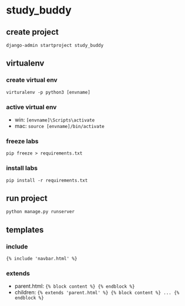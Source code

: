 # study_buddy

## create project

`django-admin startproject study_buddy`

## virtualenv

### create virtual env

`virturalenv -p python3 [envname]`

### active virtual env

- win: `[envname]\Scripts\activate`
- mac: `source [envname]/bin/activate`

### freeze labs

`pip freeze > requirements.txt`

### install labs

`pip install -r requirements.txt`

## run project

`python manage.py runserver`

## templates

### include

`{% include 'navbar.html' %}`

### extends

- parent.html: `{% block content %} {% endblock %}`
- children: `{% extends 'parent.html' %} {% block content %} ... {% endblock %}`
